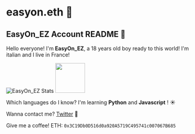 # easyon.eth 🧐
## EasyOn_EZ Account README 👺

Hello everyone! I'm **EasyOn_EZ**, a 18 years old boy ready to this world! 
I'm italian and I live in France! 

![EasyOn_EZ Stats](https://github-readme-stats.vercel.app/api?username=easyonez&count_private=true)
[<img height="80px" src="https://discord.c99.nl/widget/theme-5/1075544459225342032.png"/>](https://discord.com/users/1075544459225342032)

Which languages do I know?
I'm learning **Python** and **Javascript** ! ☀️


Wanna contact me? [Twitter](https://twitter.com/easyon_ez) 📲

Give me a coffee!
ETH: 
```0x3C19Db0D516d0a920A5719C495741c007067B685```
